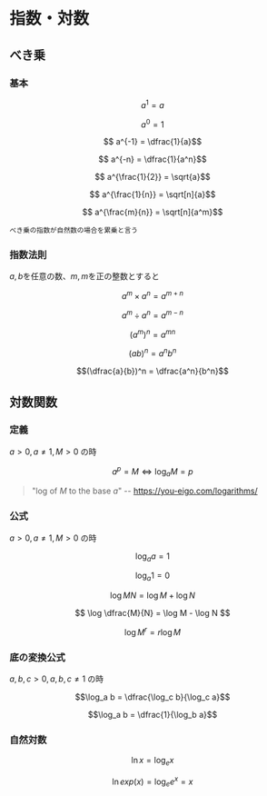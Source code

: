 # 指数・対数

## べき乗

### 基本

$$ a^1 = a$$

$$ a^0 = 1$$

$$ a^{-1} = \dfrac{1}{a}$$

$$ a^{-n} = \dfrac{1}{a^n}$$

$$ a^{\frac{1}{2}} = \sqrt{a}$$

$$ a^{\frac{1}{n}} = \sqrt[n]{a}$$

$$ a^{\frac{m}{n}} = \sqrt[n]{a^m}$$

```{note}
べき乗の指数が自然数の場合を累乗と言う
```

### 指数法則

$a,b$を任意の数、$m,m$を正の整数とすると

$$a^m \times a^n = a^{m+n}$$

$$a^m \div a^n = a^{m-n}$$

$$(a^m)^n = a^{mn}$$

$$(ab)^n = 	a^n b^n$$

$$(\dfrac{a}{b})^n = \dfrac{a^n}{b^n}$$

## 対数関数

### 定義

$a > 0, a \neq 1, M > 0$ の時

$$
a^p = M
\Longleftrightarrow
\log_a M = p
$$

> "log of $M$ to the base $a$"
> -- https://you-eigo.com/logarithms/


### 公式

$a > 0, a \neq 1, M > 0$ の時

$$ \log_a a = 1 $$

$$ \log_a 1 = 0 $$

$$ \log MN = \log M + \log N$$

$$ \log \dfrac{M}{N} = \log M - \log N $$

$$ \log M^r = r \log M$$

### 底の変換公式

$a, b, c > 0, a, b, c \neq 1$ の時

$$\log_a b = \dfrac{\log_c b}{\log_c a}$$

$$\log_a b = \dfrac{1}{\log_b a}$$

### 自然対数

$$ \ln x = \log_e x$$

$$ \ln exp(x) = \log_e e^{x} = x$$

